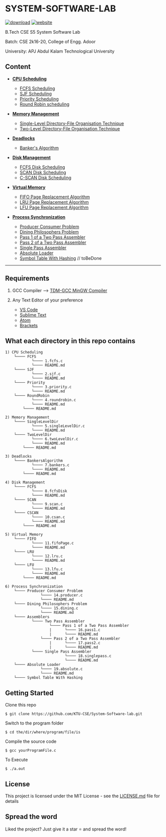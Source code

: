 # SYSTEM-SOFTWARE-LAB

[![download](https://img.shields.io/badge/Direct_Download-zip-blue.svg?logo=appveyor&longCache=true&style=for-the-badge)](https://github.com/KTU-CSE/System-Software-lab/releases/latest)
[![website](https://img.shields.io/badge/Live-Site-green.svg?logo=appveyor&longCache=true&style=for-the-badge)](https://ktu-cse.github.io/System-Software-lab/)

B.Tech CSE S5 System Software Lab

Batch: CSE 2k16-20, College of Engg. Adoor

University: APJ Abdul Kalam Technological University

## Content

- **[CPU Scheduling](CPU%20Scheduling/README.md)**

  - [FCFS Scheduling](CPU%20Scheduling/FCFS/README.md)
  - [SJF Scheduling](CPU%20Scheduling/SJF/README.md)
  - [Priority Scheduling](CPU%20Scheduling/Priority/README.md)
  - [Round Robin scheduling](CPU%20Scheduling/RoundRobin/README.md)

- **[Memory Management](Memory%20Management/README.md)**

  - [Single-Level Directory-File Organisation Technique](Memory%20Management/SingleLevelDir/README.md)
  - [Two-Level Directory-File Organisation Technique](Memory%20Management/TwoLevelDir/README.md)

- **[Deadlocks](Deadlocks/README.md)**

  - [Banker's Algorithm](Deadlocks/BankersAlgorithm/README.md)

- **[Disk Management](Disk%20Management/README.md)**

  - [FCFS Disk Scheduling](Disk%20Management/FCFS/README.md)
  - [SCAN Disk Scheduling](Disk%20Management/SCAN/README.md)
  - [C-SCAN Disk Scheduling](Disk%20Management/CSCAN/README.md)

- **[Virtual Memory](Virtual%20Memory/README.md)**

  - [FIFO Page Replacement Algorithm](Virtual%20Memory/FIFO/README.md)
  - [LRU Page Replacement Algorithm](Virtual%20Memory/LRU/README.md)
  - [LFU Page Replacement Algorithm](Virtual%20Memory/LFU/README.md)

- **[Process Synchronization](Process%20Synchronization/README.md)**
  - [Producer Consumer Problem](Process%20Synchronization/Producer%20Consumer/README.md)
  - [Dining Philosophers Problem](Process%20Synchronization/Dining%20Philosophers/README.md)
  - [Pass 1 of a Two Pass Assembler](Process%20Synchronization/Assemblers/Two%20Pass%20Assembler/Pass%201%20of%20a%20Two%20Pass%20Assembler/README.md)
  - [Pass 2 of a Two Pass Assembler](Process%20Synchronization/Assemblers/Two%20Pass%20Assembler/Pass%202%20of%20a%20Two%20Pass%20Assembler/README.md)
  - [Single Pass Assembler](Process%20Synchronization/Assemblers/Single%20Pass%20Assembler/README.md)
  - [Absolute Loader](Process%20Synchronization/Absolute%20Loader/README.md)
  - [Symbol Table With Hashing](#)          // toBeDone

<hr />

## Requirements

1. GCC Compiler --> [TDM-GCC MinGW Compiler](https://sourceforge.net/projects/tdm-gcc/)

 2. Any Text Editor of your preference 
    - [VS Code](https://code.visualstudio.com/) 
    - [Sublime Text](https://www.sublimetext.com/)  
    - [Atom](https://atom.io/)
    - [Brackets](http://brackets.io/)

## What each directory in this repo contains

```
1) CPU Scheduling      
	└──── FCFS
         	└──── 1.fcfs.c
         	└──── README.md                     
	└──── SJF
         	└──── 2.sjf.c
         	└──── README.md  
	└──── Priority
         	└──── 3.priority.c
         	└──── README.md  
	└──── RoundRobin
         	└──── 4.roundrobin.c
         	└──── README.md  
        └──── README.md   
    
2) Memory Management
	└──── SingleLevelDir
         	└──── 5.singleLevelDir.c
         	└──── README.md  
	└──── TwoLevelDir
         	└──── 6.twoLevelDir.c
         	└──── README.md  
        └──── README.md     

3) Deadlocks
	└──── BankersAlgorithm
         	└──── 7.bankers.c
         	└──── README.md  
        └──── README.md   

4) Disk Management
	└──── FCFS
         	└──── 8.fcfsDisk
         	└──── README.md  
	└──── SCAN
         	└──── 9.scan.c
         	└──── README.md  
	└──── CSCAN
         	└──── 10.csan.c
         	└──── README.md  
        └──── README.md   

5) Virtual Memory
	└──── FIFO
         	└──── 11.fifoPage.c
         	└──── README.md  
	└──── LRU
         	└──── 12.lru.c
         	└──── README.md  
	└──── LFU
         	└──── 13.lfu.c
         	└──── README.md  
        └──── README.md   

6) Process Synchronization
	└──── Producer Consumer Problem
	         	└──── 14.producer.c
         		└──── README.md  
	└──── Dining Philosophers Problem
				└──── 15.dining.c
				└──── README.md  
	└──── Assemblers
			└──── Two Pass Assembler
			       	└──── Pass 1 of a Two Pass Assembler
			       	|	   └──── 16.pass1.c	
			      	|	   └──── README.md  
				└──── Pass 2 of a Two Pass Assembler		
			       	|	   └──── 17.pass2.c	
			      	|	   └──── README.md  
			└──── Single Pass Assembler  
			       		   └──── 18.singlepass.c
			      		   └──── README.md  
	└──── Absolute Loader
				└──── 19.absolute.c
				└──── README.md  
	└──── Symbol Table With Hashing
```

## Getting Started

Clone this repo
```
$ git clone https://github.com/KTU-CSE/System-Software-lab.git
```
Switch to the program folder
```
$ cd the/dir/where/program/file/is
```
Compile the source code
```
$ gcc yourProgramFile.c
```
To Execute
``` 
$ ./a.out
```

## License  
This project is licensed under the MIT License - see the [LICENSE.md](LICENSE) file for details

## Spread the word
Liked the project? Just give it a star :star: and spread the word!